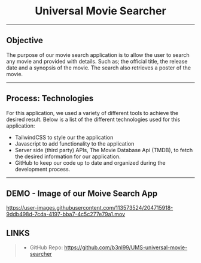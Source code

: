 <h1 align='center'> Universal Movie Searcher</h1>

---

## Objective

The purpose of our movie search application is to allow the user to search any movie and provided with details. Such as; the official title, the release date and a synopsis of the movie. The search also retrieves a poster of the movie.

---

## Process: Technologies

For this application, we used a variety of different tools to achieve the desired result. Below is a list of the different technologies used for this application:

- TailwindCSS to style our the application
- Javascript to add functionality to the application
- Server side (third party) APIs, The Movie Database Api (TMDB), to fetch the desired information for our application.
- GitHub to keep our code up to date and organized during the development process.

---

## DEMO - Image of our Moive Search App



https://user-images.githubusercontent.com/113573524/204715918-9ddb498d-7cda-4197-bba7-4c5c277e79a1.mov



## LINKS

> - GitHub Repo: https://github.com/b3nl99/UMS-universal-movie-searcher
